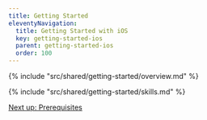 ```yaml
---
title: Getting Started
eleventyNavigation:
  title: Getting Started with iOS
  key: getting-started-ios
  parent: getting-started-ios
  order: 100
---
```


<!-- Overview -->
{% include "src/shared/getting-started/overview.md" %}

<!-- Skills -->
{% include "src/shared/getting-started/skills.md" %}

<p class="next-article"><a class="mi-button mi-button--outline" href="{{ site.url }}/getting-started/ios/prerequisites/">Next up: Prerequisites</a></p>
